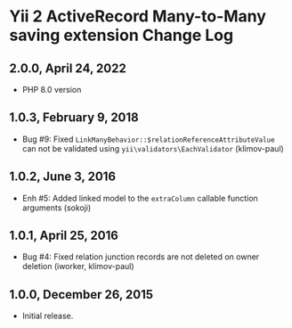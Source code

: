 Yii 2 ActiveRecord Many-to-Many saving extension Change Log
===========================================================

2.0.0, April 24, 2022
-----------------------

- PHP 8.0 version

1.0.3, February 9, 2018
-----------------------

- Bug #9: Fixed `LinkManyBehavior::$relationReferenceAttributeValue` can not be validated using `yii\validators\EachValidator` (klimov-paul)


1.0.2, June 3, 2016
-------------------

- Enh #5: Added linked model to the `extraColumn` callable function arguments (sokoji)


1.0.1, April 25, 2016
---------------------

- Bug #4: Fixed relation junction records are not deleted on owner deletion (iworker, klimov-paul)


1.0.0, December 26, 2015
------------------------

- Initial release.
